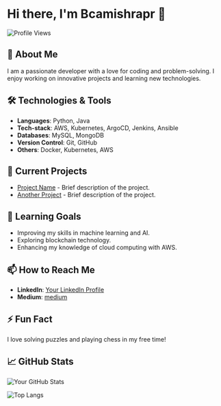 # Hi there, I'm Bcamishrapr 👋

![Profile Views](https://komarev.com/ghpvc/?username=bcamishrapr&color=blue)

## 🚀 About Me

I am a passionate developer with a love for coding and problem-solving. I enjoy working on innovative projects and learning new technologies.

## 🛠️ Technologies & Tools

- **Languages**: Python, Java
- **Tech-stack**: AWS, Kubernetes, ArgoCD, Jenkins, Ansible
- **Databases**: MySQL, MongoDB
- **Version Control**: Git, GitHub
- **Others**: Docker, Kubernetes, AWS

## 🔭 Current Projects

- [Project Name](https://github.com/bcamishrapr/project-name) - Brief description of the project.
- [Another Project](https://github.com/bcamishrapr/another-project) - Brief description of the project.

## 🌱 Learning Goals

- Improving my skills in machine learning and AI.
- Exploring blockchain technology.
- Enhancing my knowledge of cloud computing with AWS.

## 📫 How to Reach Me

- **LinkedIn**: [Your LinkedIn Profile](https://www.linkedin.com/in/prasoon-mishra-baaa41186)
- **Medium**: [medium](https://medium.com/@prassonmishra330)

## ⚡ Fun Fact

I love solving puzzles and playing chess in my free time!

## 📈 GitHub Stats

![Your GitHub Stats](https://github-readme-stats.vercel.app/api?username=bcamishrapr&show_icons=true&theme=radical)

![Top Langs](https://github-readme-stats.vercel.app/api/top-langs/?username=bcamishrapr&layout=compact&theme=radical)




